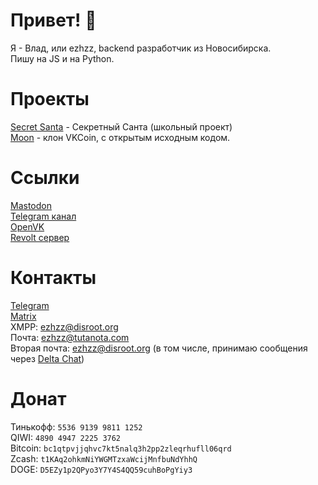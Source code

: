 # Привет! 👋
Я - Влад, или ezhzz, backend разработчик из Новосибирска.<br>
Пишу на JS и на Python.
# Проекты
[Secret Santa](/secretsanta) - Секретный Санта (школьный проект)<br>
[Moon](https://github.com/Moon-wallet) - клон VKCoin, с открытым исходным кодом.<br>
# Ссылки
<a rel="me" href="https://ru.social/@ezhzz">Mastodon</a><br>
[Telegram канал](https://t.me/ezhzz)<br>
[OpenVK](https://openvk.su/ezhzz)<br>
[Revolt сервер](https://app.revolt.chat/invite/gZ8NHxgW)<br>
# Контакты
[Telegram](https://t.me/ezhzzz)<br>
[Matrix](https://matrix.to/#/@skywalker1:matrix.org)<br>
XMPP: ezhzz@disroot.org<br>
Почта: ezhzz@tutanota.com<br>
Вторая почта: ezhzz@disroot.org (в том числе, принимаю сообщения через [Delta Chat](https://delta.chat))<br>
# Донат
Тинькофф: `5536 9139 9811 1252`<br>
QIWI: `4890 4947 2225 3762`<br>
Bitcoin: `bc1qtpvjjqhvc7kt5nalq3h2pp2zleqrhufll06qrd`<br>
Zcash: `t1KAq2ohkmNiYWGMTzxaWcijMnfbuNdYhhQ`<br>
DOGE: `D5EZy1p2QPyo3Y7Y4S4QQ59cuhBoPgYiy3`
<!-- Another Web Available https://raw.githubusercontent.com/ezhzz/ezhzz.ru/main/index.md -->
